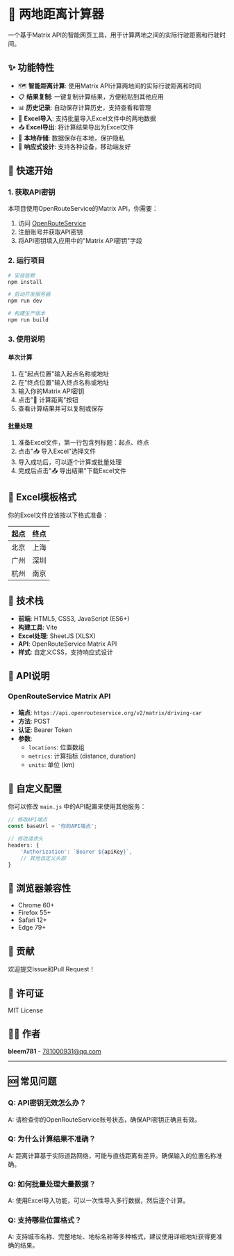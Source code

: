 # 🚗 两地距离计算器

一个基于Matrix API的智能网页工具，用于计算两地之间的实际行驶距离和行驶时间。

## ✨ 功能特性

- 🗺️ **智能距离计算**: 使用Matrix API计算两地间的实际行驶距离和时间
- 📋 **结果复制**: 一键复制计算结果，方便粘贴到其他应用
- 📊 **历史记录**: 自动保存计算历史，支持查看和管理
- 📁 **Excel导入**: 支持批量导入Excel文件中的两地数据
- 📤 **Excel导出**: 将计算结果导出为Excel文件
- 💾 **本地存储**: 数据保存在本地，保护隐私
- 📱 **响应式设计**: 支持各种设备，移动端友好

## 🚀 快速开始

### 1. 获取API密钥

本项目使用OpenRouteService的Matrix API，你需要：

1. 访问 [OpenRouteService](https://openrouteservice.org/)
2. 注册账号并获取API密钥
3. 将API密钥填入应用中的"Matrix API密钥"字段

### 2. 运行项目

```bash
# 安装依赖
npm install

# 启动开发服务器
npm run dev

# 构建生产版本
npm run build
```

### 3. 使用说明

#### 单次计算
1. 在"起点位置"输入起点名称或地址
2. 在"终点位置"输入终点名称或地址
3. 输入你的Matrix API密钥
4. 点击"🚀 计算距离"按钮
5. 查看计算结果并可以复制或保存

#### 批量处理
1. 准备Excel文件，第一行包含列标题：起点、终点
2. 点击"📥 导入Excel"选择文件
3. 导入成功后，可以逐个计算或批量处理
4. 完成后点击"📤 导出结果"下载Excel文件

## 📁 Excel模板格式

你的Excel文件应该按以下格式准备：

| 起点 | 终点 |
|------|------|
| 北京 | 上海 |
| 广州 | 深圳 |
| 杭州 | 南京 |

## 🔧 技术栈

- **前端**: HTML5, CSS3, JavaScript (ES6+)
- **构建工具**: Vite
- **Excel处理**: SheetJS (XLSX)
- **API**: OpenRouteService Matrix API
- **样式**: 自定义CSS，支持响应式设计

## 📝 API说明

### OpenRouteService Matrix API

- **端点**: `https://api.openrouteservice.org/v2/matrix/driving-car`
- **方法**: POST
- **认证**: Bearer Token
- **参数**: 
  - `locations`: 位置数组
  - `metrics`: 计算指标 (distance, duration)
  - `units`: 单位 (km)

## 🎨 自定义配置

你可以修改 `main.js` 中的API配置来使用其他服务：

```javascript
// 修改API端点
const baseUrl = '你的API端点';

// 修改请求头
headers: {
    'Authorization': `Bearer ${apiKey}`,
    // 其他自定义头部
}
```

## 📱 浏览器兼容性

- Chrome 60+
- Firefox 55+
- Safari 12+
- Edge 79+

## 🤝 贡献

欢迎提交Issue和Pull Request！

## 📄 许可证

MIT License

## 👨‍💻 作者

**bleem781** - 781000931@qq.com

---

## 🆘 常见问题

### Q: API密钥无效怎么办？
A: 请检查你的OpenRouteService账号状态，确保API密钥正确且有效。

### Q: 为什么计算结果不准确？
A: 距离计算基于实际道路网络，可能与直线距离有差异。确保输入的位置名称准确。

### Q: 如何批量处理大量数据？
A: 使用Excel导入功能，可以一次性导入多行数据，然后逐个计算。

### Q: 支持哪些位置格式？
A: 支持城市名称、完整地址、地标名称等多种格式，建议使用详细地址获得更准确的结果。
